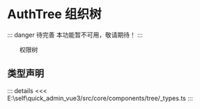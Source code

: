 # AuthTree 组织树  <Badge class="title-badge" type="danger" text="wait" />

::: danger 待完善
本功能暂不可用，敬请期待！
:::

&emsp;&emsp;权限树


## 类型声明

::: details
<<< E:\self\quick_admin_vue3/src/core/components/tree/_types.ts
:::  

